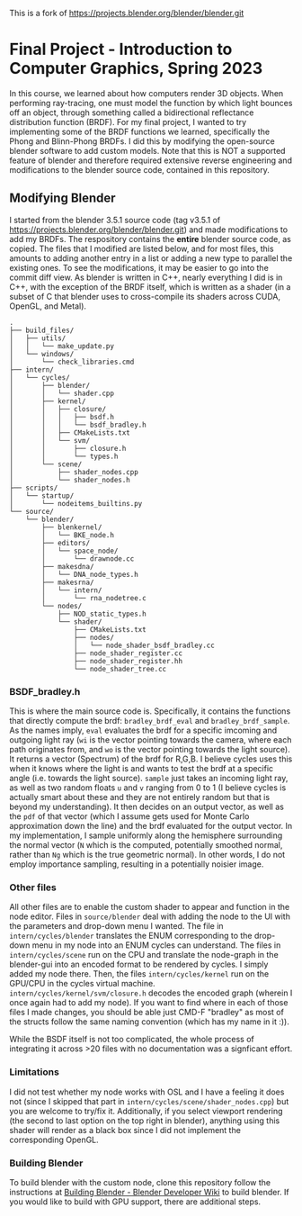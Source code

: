 This is a fork of https://projects.blender.org/blender/blender.git
# Final Project - Introduction to Computer Graphics, Spring 2023
In this course, we learned about how computers render 3D objects. When performing ray-tracing, one must model the function by which light bounces off an object, through something called a bidirectional reflectance distribution function (BRDF). For my final project, I wanted to try implementing some of the BRDF functions we learned, specifically the Phong and Blinn-Phong BRDFs. I did this by modifying the open-source blender software to add custom models. Note that this is NOT a supported feature of blender and therefore required extensive reverse engineering and modifications to the blender source code, contained in this repository.

## Modifying Blender

I started from the blender 3.5.1 source code (tag v3.5.1 of https://projects.blender.org/blender/blender.git) and made modifications to add my BRDFs. The respository contains the **entire** blender source code, as copied. The files that I modified are listed below, and for most files, this amounts to adding another entry in a list or adding a new type to parallel the existing ones. To see the modifications, it may be easier to go into the commit diff view. As blender is written in C++, nearly everything I did is in C++, with the exception of the BRDF itself, which is written as a shader (in a subset of C that blender uses to cross-compile its shaders across CUDA, OpenGL, and Metal).

```
.
├── build_files/
│   ├── utils/
│   │   └── make_update.py
│   └── windows/
│       └── check_libraries.cmd
├── intern/
│   └── cycles/
│       ├── blender/
│       │   └── shader.cpp
│       ├── kernel/
│       │   ├── closure/
│       │   │   ├── bsdf.h
│       │   │   └── bsdf_bradley.h
│       │   ├── CMakeLists.txt
│       │   └── svm/
│       │       ├── closure.h
│       │       └── types.h
│       └── scene/
│           ├── shader_nodes.cpp
│           └── shader_nodes.h
├── scripts/
│   └── startup/
│       └── nodeitems_builtins.py
└── source/
    └── blender/
        ├── blenkernel/
        │   └── BKE_node.h
        ├── editors/
        │   └── space_node/
        │       └── drawnode.cc
        ├── makesdna/
        │   └── DNA_node_types.h
        ├── makesrna/
        │   └── intern/
        │       └── rna_nodetree.c
        └── nodes/
            ├── NOD_static_types.h
            └── shader/
                ├── CMakeLists.txt
                ├── nodes/
                │   └── node_shader_bsdf_bradley.cc
                ├── node_shader_register.cc
                ├── node_shader_register.hh
                └── node_shader_tree.cc
```
### BSDF_bradley.h
This is where the main source code is. Specifically, it contains the functions that directly compute the brdf: ``bradley_brdf_eval`` and ``bradley_brdf_sample``. As the names imply, ``eval`` evaluates the brdf for a specific imcoming and outgoing light ray (``wi`` is the vector pointing towards the camera, where each path originates from, and ``wo`` is the vector pointing towards the light source). It returns a vector (Spectrum) of the brdf for R,G,B. I believe cycles uses this when it knows where the light is and wants to test the brdf at a specific angle (i.e. towards the light source). ``sample`` just takes an incoming light ray, as well as two random floats ``u`` and ``v`` ranging from 0 to 1 (I believe cycles is actually smart about these and they are not entirely random but that is beyond my understanding). It then decides on an output vector, as well as the ``pdf`` of that vector (which I assume gets used for Monte Carlo approximation down the line) and the  brdf evaluated for the output vector. In my implementation, I sample uniformly along the hemisphere surrounding the normal vector (``N`` which is the computed, potentially smoothed normal, rather than ``Ng`` which is the true geometric normal). In other words, I do not employ importance sampling, resulting in a potentially noisier image.

### Other files
All other files are to enable the custom shader to appear and function in the node editor. Files in ``source/blender`` deal with adding the node to the UI with the parameters and drop-down menu I wanted. The file in ``intern/cycles/blender`` translates the ENUM corresponding to the drop-down menu in my node into an ENUM cycles can understand. The files in ``intern/cycles/scene`` run on the CPU and translate the node-graph in the blender-gui into an encoded format to be rendered by cycles. I simply added my node there. Then, the files ``intern/cycles/kernel`` run on the GPU/CPU in the cycles virtual machine. ``intern/cycles/kernel/svm/closure.h`` decodes the encoded graph (wherein I once again had to add my node). If you want to find where in each of those files I made changes, you should be able just CMD-F "bradley" as most of the structs follow the same naming convention (which has my name in it :)).

While the BSDF itself is not too complicated, the whole process of integrating it across >20 files with no documentation was a signficant effort.

### Limitations
I did not test whether my node works with OSL and I have a feeling it does not (since I skipped that part in ``intern/cycles/scene/shader_nodes.cpp``) but you are welcome to try/fix it. Additionally, if you select viewport rendering (the second to last option on the top right in blender), anything using this shader will render as a black box since I did not implement the corresponding OpenGL.

### Building Blender
To build blender with the custom node, clone this repository follow the instructions at [Building Blender - Blender Developer Wiki](https://wiki.blender.org/wiki/Building_Blender) to build blender. If you would like to build with GPU support, there are additional steps.
